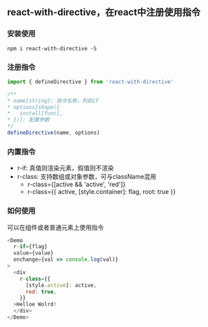 ## react-with-directive，在react中注册使用指令

### 安装使用
`npm i react-with-directive -S`

### 注册指令
```javascript
import { defineDirective } from 'react-with-directive'

/**
* name[string]: 指令名称，列如if
* options[shape({
*   install[func],
* })]: 配置参数
*/
defineDirective(name, options)
```

### 内置指令
  - r-if: 真值则渲染元素，假值则不渲染
  - r-class: 支持数组或对象参数，可与className混用
    + r-class={[active && 'active', 'red']}
    + r-class={{ active, [style.container]: flag, root: true }}

### 如何使用
可以在组件或者普通元素上使用指令
```javascript
<Demo
  r-if={flag}
  value={value}
  onchange={val => console.log(val)}
>
  <div
    r-class={{
      [style.active]: active,
      red: true,
    }}
  >Helloe Wolrd!
  </div>
</Demo>
```
